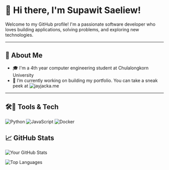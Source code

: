 # 👋 Hi there, I'm Supawit Saeliew!

Welcome to my GitHub profile! I'm a passionate software developer who loves building applications, solving problems, and exploring new technologies. 

---

## 🌟 About Me
- 🎓 I'm a 4th year computer engineering student at Chulalongkorn University
- 🔭 I’m currently working on building my portfolio. You can take a sneak peek at ![jayjacka.me](https://jayjacka.me)

---

## 🛠️🧰 Tools & Tech
![Python](https://img.shields.io/badge/Python-3776AB?style=for-the-badge&logo=python&logoColor=white)
![JavaScript](https://img.shields.io/badge/JavaScript-F7DF1E?style=for-the-badge&logo=javascript&logoColor=black)
![Docker](https://img.shields.io/badge/Docker-2496ED?style=for-the-badge&logo=docker&logoColor=white)


## 📈 GitHub Stats
![Your GitHub Stats](https://github-readme-stats.vercel.app/api?username=JayJacka&show_icons=true&theme=radical)

![Top Languages](https://github-readme-stats.vercel.app/api/top-langs/?username=JayJacka&layout=compact&theme=radical)

